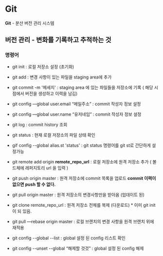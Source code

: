 # Git
**Git** - 분산 버전 관리 시스템

**버전 관리** - 변화를 기록하고 추적하는 것
---
### 명령어
- git init : 로컬 저장소 설정 (초기화)
- git add : 변경 사항이 있는 파일을 staging area에 추가
- git commit -m '메세지' :  staging area 에 있는 파일들을 저장소에 기록 ( 해당 시점에서 버전을 생성하고 이력을 남김)
- git config —global user.email “메일주소” : commit 작성자 정보 설정
- git config —global user.name “유저네임” : commit 작성자 정보 설정
- git log : commit history 조회

- git status : 현재 로컬 저장소의 파일 상태 확인

- gif config --global alias.st 'status' : git status 명령어를 git st로 간단하게 설정가능

- git remote add origin **remote_repo_url**  : 로컬 저장소에 원격 저장소 추가 ( 볼드체에 레퍼지토리 url 을 입력 )

- git push origin master : 원격 저장소에 commit 목록을 업로드  **commit 이력이 없으면 push 할 수 없다.**

- git pull origin master :  원격 저장소의 변경사항만을 받아옴 (업데이트 된)

- git clone remote_repo_url :  원격 저장소 전체를 복제 (다운로드) *  이미 git init이 되 있음.

- git pull —rebase origin master : 로컬 브랜치의 변경 사항을 원격 브랜치 위에 재적용

- git config --global --list : global 설정 된 config 리스트 확인

- git config --unset --global “해제할 것것” : global 설정 된 config 해제